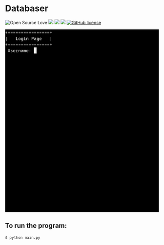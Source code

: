 # Databaser

![Open Source Love](https://badges.frapsoft.com/os/v3/open-source.svg?v=103) <img src="https://cdn.rawgit.com/sindresorhus/awesome/d7305f38d29fed78fa85652e3a63e154dd8e8829/media/badge.svg"> <img src="https://img.shields.io/github/stars/naa7/databaser?style=social"> <img src="https://img.shields.io/github/repo-size/naa7/databaser"> [![GitHub license](https://img.shields.io/github/license/Naereen/StrapDown.js.svg)](https://github.com/naa7/databaser/LICENSE)

<img src="https://github.com/naa7/databaser/blob/main/databaser_walkthrough.gif"></br> 

## To run the program:

    $ python main.py
